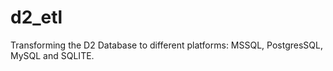 # d2_etl
Transforming the D2 Database to different platforms: MSSQL, PostgresSQL, MySQL and SQLITE.
